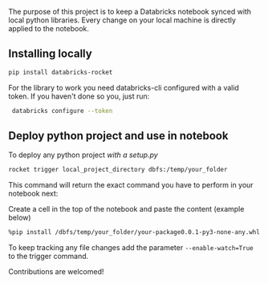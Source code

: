 The purpose of this project is to keep a Databricks notebook synced with local python libraries. 
Every change on your local machine is directly applied to the notebook.

## Installing locally


```sh
pip install databricks-rocket
```


For the library to work you need databricks-cli configured with a valid token.
If you haven't done so you, just run:

```sh
 databricks configure --token
```

## Deploy python project and use in notebook


To deploy any python project *with a setup.py*

```sh
rocket trigger local_project_directory dbfs:/temp/your_folder
```

This command will return the exact command you have to perform in your notebook next:

Create a cell in the top of the notebook and paste the content (example below)

```sh
%pip install /dbfs/temp/your_folder/your-package0.0.1-py3-none-any.whl  --force-reinstall --no-deps
```

To keep tracking any file changes add the parameter `--enable-watch=True` to the trigger command.



Contributions are welcomed!

